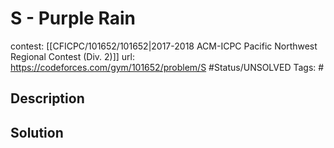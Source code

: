 # S - Purple Rain

contest: [[CFICPC/101652/101652|2017-2018 ACM-ICPC Pacific Northwest Regional Contest (Div. 2)]]
url: https://codeforces.com/gym/101652/problem/S
#Status/UNSOLVED
Tags: #

## Description

## Solution

